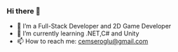 ### Hi there 👋

- 🔭 I’m a Full-Stack Developer and 2D Game Developer 
- 🌱 I’m currently learning .NET,C# and Unity
- 📫 How to reach me: cemseroglu@gmail.com

